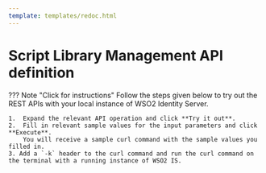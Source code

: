 ```yaml
---
template: templates/redoc.html
---
```


# Script Library Management API definition

??? Note "Click for instructions"
    Follow the steps given below to try out the REST APIs with your local instance of WSO2 Identity Server.

    1.  Expand the relevant API operation and click **Try it out**.
    2.  Fill in relevant sample values for the input parameters and click **Execute**.
        You will receive a sample curl command with the sample values you filled in.
    3. Add a `-k` header to the curl command and run the curl command on the terminal with a running instance of WSO2 IS.

<redoc spec-url={{base_path}}/apis/restapis/script-library.yaml></redoc>
<script src="https://cdn.jsdelivr.net/npm/redoc@next/bundles/redoc.standalone.js"> </script>
